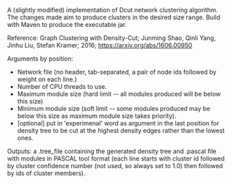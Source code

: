 A (slightly modified) implementation of Dcut network clustering algorithm. The changes made aim to produce clusters in the desired size range. Build with Maven to produce the executable jar.

Reference: Graph Clustering with Density-Cut; Junming Shao, Qinli Yang, Jinhu Liu, Stefan Kramer; 2016; https://arxiv.org/abs/1606.00950

Arguments by position:
- Network file (no header, tab-separated, a pair of node ids followed by weight on each line.)
- Number of CPU threads to use.
- Maximum module size (hard limit --  all modules produced will be below this size)
- Minimum module size (soft limit -- some modules produced may be below this size as maximum module size takes priority).
- [optional] put in 'experimenal' word as argument in the last position for density tree to be cut at the highest density edges rather than the lowest ones.

Outputs: a .tree_file containing the generated density tree and .pascal file with modules in PASCAL tool format (each line starts with cluster id followed by cluster confidence number (not used, so always set to 1.0) then followed by ids of cluster members).
